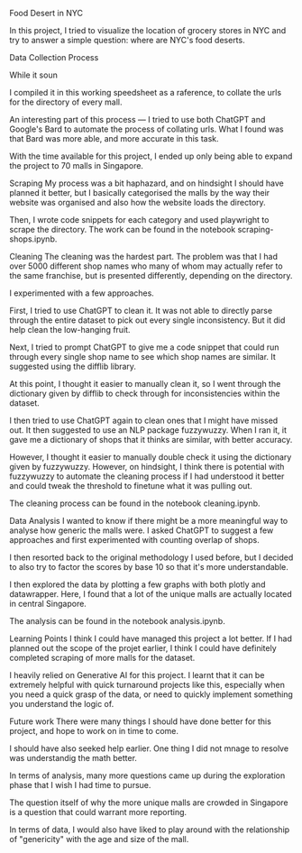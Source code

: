 Food Desert in NYC

In this project, I tried to visualize the location of grocery stores in NYC and try to answer a simple question: where are NYC's food deserts.

Data Collection Process

While it soun

I compiled it in this working speedsheet as a raference, to collate the urls for the directory of every mall.

An interesting part of this process — I tried to use both ChatGPT and Google's Bard to automate the process of collating urls. What I found was that Bard was more able, and more accurate in this task.

With the time available for this project, I ended up only being able to expand the project to 70 malls in Singapore.

Scraping
My process was a bit haphazard, and on hindsight I should have planned it better, but I basically categorised the malls by the way their website was organised and also how the website loads the directory.

Then, I wrote code snippets for each category and used playwright to scrape the directory. The work can be found in the notebook scraping-shops.ipynb.

Cleaning
The cleaning was the hardest part. The problem was that I had over 5000 different shop names who many of whom may actually refer to the same franchise, but is presented differently, depending on the directory.

I experimented with a few approaches.

First, I tried to use ChatGPT to clean it. It was not able to directly parse through the entire dataset to pick out every single inconsistency. But it did help clean the low-hanging fruit.

Next, I tried to prompt ChatGPT to give me a code snippet that could run through every single shop name to see which shop names are similar. It suggested using the difflib library.

At this point, I thought it easier to manually clean it, so I went through the dictionary given by difflib to check through for inconsistencies within the dataset.

I then tried to use ChatGPT again to clean ones that I might have missed out. It then suggested to use an NLP package fuzzywuzzy. When I ran it, it gave me a dictionary of shops that it thinks are similar, with better accuracy.

However, I thought it easier to manually double check it using the dictionary given by fuzzywuzzy. However, on hindsight, I think there is potential with fuzzywuzzy to automate the cleaning process if I had understood it better and could tweak the threshold to finetune what it was pulling out.

The cleaning process can be found in the notebook cleaning.ipynb.

Data Analysis
I wanted to know if there might be a more meaningful way to analyse how generic the malls were. I asked ChatGPT to suggest a few approaches and first experimented with counting overlap of shops.

I then resorted back to the original methodology I used before, but I decided to also try to factor the scores by base 10 so that it's more understandable.

I then explored the data by plotting a few graphs with both plotly and datawrapper. Here, I found that a lot of the unique malls are actually located in central Singapore.

The analysis can be found in the notebook analysis.ipynb.

Learning Points
I think I could have managed this project a lot better. If I had planned out the scope of the projet earlier, I think I could have definitely completed scraping of more malls for the dataset.

I heavily relied on Generative AI for this project. I learnt that it can be extremely helpful with quick turnaround projects like this, especially when you need a quick grasp of the data, or need to quickly implement something you understand the logic of.

Future work
There were many things I should have done better for this project, and hope to work on in time to come.

I should have also seeked help earlier. One thing I did not mnage to resolve was understandig the math better.

In terms of analysis, many more questions came up during the exploration phase that I wish I had time to pursue.

The question itself of why the more unique malls are crowded in Singapore is a question that could warrant more reporting.

In terms of data, I would also have liked to play around with the relationship of "genericity" with the age and size of the mall.
